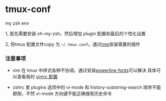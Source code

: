 # tmux-conf
my zsh env

1, 首先需要安装 oh-my-zsh，然后增加 plugin 配置和最后的个性化设置

2, 将tmux 配置文件copy 为 `~/.tmux.conf`。通过[tmp](https://github.com/tmux-plugins/tpm)安装需要的插件

### 注意事项

- vim 在 tmux 中样式各种不协调。通过安装[powerline-fonts](https://github.com/powerline/fonts)可以解决
具体可以查看我的 [vimrc 配置](https://github.com/boyaziqi/vimrc_config)

- zshrc 里 plugins 选项中的 vi-mode 和 history-substring-search 顺序不能颠倒，不然 vi-mode 方向键不能正确搜索历史命令
